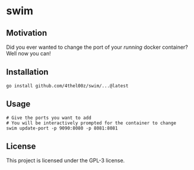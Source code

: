 # swim

## Motivation

Did you ever wanted to change the port of your *running* docker container?
Well now you can!

## Installation

```shell
go install github.com/4thel00z/swim/...@latest
```

## Usage

```shell
# Give the ports you want to add
# You will be interactively prompted for the container to change
swim update-port -p 9090:8080 -p 8081:8081
```

## License

This project is licensed under the GPL-3 license.
